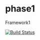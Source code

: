 # phase1
Framework1 

[![Build Status](https://travis-ci.org/theabrar/phase1.svg?branch=master)](https://travis-ci.org/theabrar/phase1)
